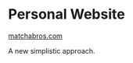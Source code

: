 <h1> Personal Website </h1>

<a href="http://matchabros.com">matchabros.com</a>
<p>A new simplistic approach.</p>
